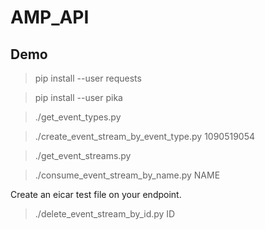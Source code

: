 # AMP_API

## Demo

> pip install --user requests

> pip install --user pika

> ./get_event_types.py

> ./create_event_stream_by_event_type.py 1090519054

> ./get_event_streams.py

> ./consume_event_stream_by_name.py NAME

Create an eicar test file on your endpoint.

> ./delete_event_stream_by_id.py ID